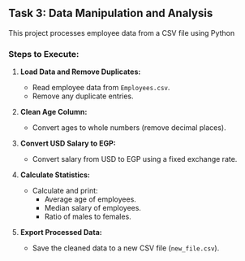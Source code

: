  

## Task 3: Data Manipulation and Analysis

This project processes employee data from a CSV file using Python  


### Steps to Execute:

1. **Load Data and Remove Duplicates:**
   - Read employee data from `Employees.csv`.
   - Remove any duplicate entries.

2. **Clean Age Column:**
   - Convert ages to whole numbers (remove decimal places).

3. **Convert USD Salary to EGP:**
   - Convert salary from USD to EGP using a fixed exchange rate.

4. **Calculate Statistics:**
   - Calculate and print:
     - Average age of employees.
     - Median salary of employees.
     - Ratio of males to females.

5. **Export Processed Data:**
   - Save the cleaned data to a new CSV file (`new_file.csv`).

 

